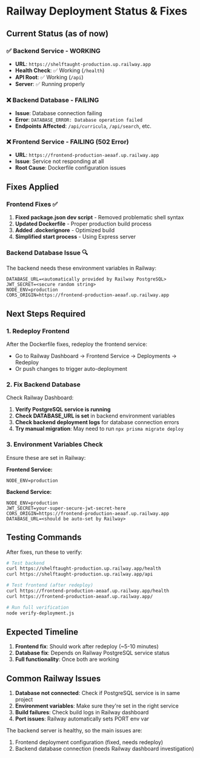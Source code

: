 # Railway Deployment Status & Fixes

## Current Status (as of now)

### ✅ Backend Service - WORKING
- **URL**: `https://shelftaught-production.up.railway.app`
- **Health Check**: ✅ Working (`/health`)
- **API Root**: ✅ Working (`/api`)
- **Server**: ✅ Running properly

### ❌ Backend Database - FAILING
- **Issue**: Database connection failing
- **Error**: `DATABASE_ERROR: Database operation failed`
- **Endpoints Affected**: `/api/curricula`, `/api/search`, etc.

### ❌ Frontend Service - FAILING (502 Error)
- **URL**: `https://frontend-production-aeaaf.up.railway.app`
- **Issue**: Service not responding at all
- **Root Cause**: Dockerfile configuration issues

## Fixes Applied

### Frontend Fixes ✅
1. **Fixed package.json dev script** - Removed problematic shell syntax
2. **Updated Dockerfile** - Proper production build process
3. **Added .dockerignore** - Optimized build
4. **Simplified start process** - Using Express server

### Backend Database Issue 🔍
The backend needs these environment variables in Railway:
```
DATABASE_URL=<automatically provided by Railway PostgreSQL>
JWT_SECRET=<secure random string>
NODE_ENV=production
CORS_ORIGIN=https://frontend-production-aeaaf.up.railway.app
```

## Next Steps Required

### 1. Redeploy Frontend
After the Dockerfile fixes, redeploy the frontend service:
- Go to Railway Dashboard → Frontend Service → Deployments → Redeploy
- Or push changes to trigger auto-deployment

### 2. Fix Backend Database
Check Railway Dashboard:
1. **Verify PostgreSQL service is running**
2. **Check DATABASE_URL is set** in backend environment variables
3. **Check backend deployment logs** for database connection errors
4. **Try manual migration**: May need to run `npx prisma migrate deploy`

### 3. Environment Variables Check
Ensure these are set in Railway:

**Frontend Service:**
```
NODE_ENV=production
```

**Backend Service:**
```
NODE_ENV=production
JWT_SECRET=your-super-secure-jwt-secret-here
CORS_ORIGIN=https://frontend-production-aeaaf.up.railway.app
DATABASE_URL=<should be auto-set by Railway>
```

## Testing Commands

After fixes, run these to verify:

```bash
# Test backend
curl https://shelftaught-production.up.railway.app/health
curl https://shelftaught-production.up.railway.app/api

# Test frontend (after redeploy)
curl https://frontend-production-aeaaf.up.railway.app/health
curl https://frontend-production-aeaaf.up.railway.app/

# Run full verification
node verify-deployment.js
```

## Expected Timeline

1. **Frontend fix**: Should work after redeploy (~5-10 minutes)
2. **Database fix**: Depends on Railway PostgreSQL service status
3. **Full functionality**: Once both are working

## Common Railway Issues

1. **Database not connected**: Check if PostgreSQL service is in same project
2. **Environment variables**: Make sure they're set in the right service
3. **Build failures**: Check build logs in Railway dashboard
4. **Port issues**: Railway automatically sets PORT env var

The backend server is healthy, so the main issues are:
1. Frontend deployment configuration (fixed, needs redeploy)
2. Backend database connection (needs Railway dashboard investigation)